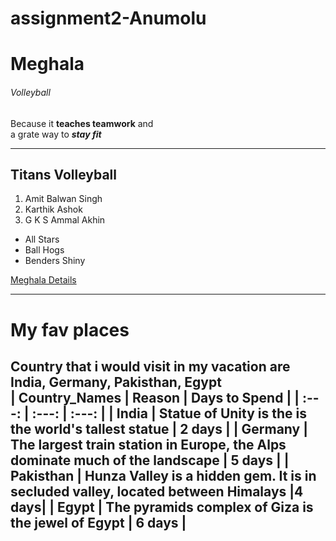 # assignment2-Anumolu
# Meghala
###### Volleyball
Because it **teaches teamwork** and <br> a grate way to ***stay fit***

---
## Titans Volleyball 

1. Amit Balwan Singh
2. Karthik Ashok
3. G K S Ammal Akhin
- All Stars
- Ball Hogs 
- Benders Shiny

[Meghala Details](AboutMe.md)

 ---
 # My fav places
 
 Country that i would visit in my vacation are India, Germany, Pakisthan, Egypt <br>
 | **Country_Names** | **Reason** | **Days to Spend** |
 |      :---:        |     :---:  |     :---:         |
 |  India     | Statue of Unity is the is the world's tallest statue | 2 days |
 |  Germany   | The largest train station in Europe, the Alps dominate much of the landscape | 5 days |
 |  Pakisthan | Hunza Valley is a hidden gem. It is in secluded valley, located between Himalays |4 days|
 |  Egypt     | The pyramids complex of Giza is the jewel of Egypt | 6 days |
  ---
 